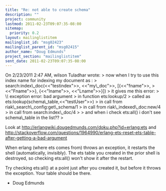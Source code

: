 ```yaml
---
title: "Re: not able to create schema"
description: ""
project: community
lastmod: 2011-02-23T09:07:35-08:00
sitemap:
  priority: 0.2
layout: mailinglistitem
mailinglist_id: "msg02423"
mailinglist_parent_id: "msg02415"
author_name: "Doug Edmunds"
project_section: "mailinglistitem"
sent_date: 2011-02-23T09:07:35-08:00
---
```



On 2/23/2011 2:47 AM, wilson Tuladhar wrote:
&gt; now when I try to use this index name for indexing my document as :
&gt; search:index\\_doc(&lt;&lt;"testindex"&gt;&gt;, &lt;&lt;"my\\_doc"&gt;&gt;, [{&lt;&lt;"fname"&gt;&gt;,
&gt; &lt;&lt;"Fname"&gt;&gt;}, {&lt;&lt;"lname"&gt;&gt;, &lt;&lt;"Lname"&gt;&gt;}])
&gt; it gives me this error:
&gt; \\*\\* exception error: bad argument
&gt; in function ets:lookup/2
&gt; called as ets:lookup(schema\\_table,&lt;&lt;"testUser"&gt;&gt;)
&gt; in call from riak\\_search\\_config:get\\_schema/1
&gt; in call from riak\\_indexed\\_doc:new/4
&gt; in call from search:index\\_doc/4
&gt; 
&gt; and when i check ets:all() i don't see schema\\_table in the list??
&gt; 

Look at
http://erlangwiki.dougedmunds.com/doku.php?id=erlang:ets
and
http://stackoverflow.com/questions/1964990/erlang-ets-reset-ets-table-after-getting-a-bad-argument

When erlang (where ets comes from) throws an exception, it restarts the
shell (automatically, invisibly). The ets table you created in the
prior shell is destroyed, so checking ets:all() won't show it after the
restart.

Try checking ets:all() at a point just after you created it, but before
it throws the exception. Your table should be there.

- Doug Edmunds
